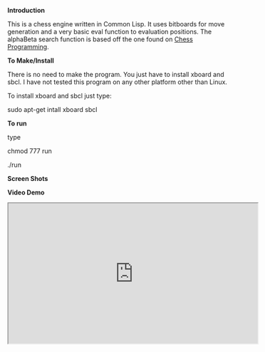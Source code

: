 **Introduction**

This is a chess engine written in Common Lisp. It uses bitboards for move generation and a very basic eval function to evaluation positions. The alphaBeta search function is based off the one found on [Chess Programming](http://chessprogramming.wikispaces.com/Alpha-Beta).

**To Make/Install**

There is no need to make the program. You just have to install xboard and sbcl. I have not tested this program on any other platform other than Linux. 

To install xboard and sbcl just type:

sudo apt-get intall xboard sbcl

**To run**

type

chmod 777 run

./run

**Screen Shots**


**Video Demo**

<iframe width="560" height="315" src="https://www.youtube.com/watch?v=SzdItkudGLw&feature=youtu.be">












